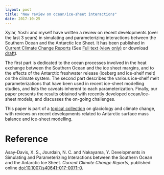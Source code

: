 ```yaml
---
layout: post
title: "New review on ocean/ice-sheet interactions"
date: 2017-10-25
---
```


Xylar, Yoshi and myself have written a review on recent developments (over the last 3 years) in simulating and parameterizing interactions between the Southern Ocean and the Antarctic Ice Sheet. It has been published in [Current Climate Change Reports][1] (See [Full text (view only)][4] or download [draft][2]). 

The first part is dedicated to the ocean processes involved in the heat exchange between the Southern Ocean and the ice sheet margins, and to the effects of the Antarctic freshwater release (iceberg and ice-shelf melt) on the climate system. The second part describes the various ice-shelf melt parameterizations that have been used in recent ice-sheet modelling studies, and lists the caveats inherent to each parameterization. Finally, our paper presents the results obtained with recently developed ocean/ice-sheet models, and discusses the on-going challenges. 

This paper is part of a [topical collection][3] on glaciology and climate change, with reviews on recent developments related to Antarctic surface mass balance and ice-sheet modelling.

# Reference
Asay-Davis, X. S., Jourdain, N. C. and Nakayama, Y. Developments in Simulating and Parameterizing Interactions between the Southern Ocean and the Antarctic Ice Sheet. _Current Climate Change Reports_, published online [doi:10.1007/s40641-017-0071-0][1].


[1]: https://doi.org/10.1007/s40641-017-0071-0
[2]: https://mycore.core-cloud.net/index.php/s/sFFqqSuNubuklVG
[3]: https://link.springer.com/journal/40641/topicalCollection/AC_c5819e8f7dcffef432f0bf4cffe36cb1
[4]: http://rdcu.be/xzM6

